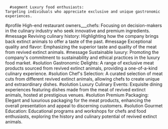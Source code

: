       #segment Luxury food enthusiasts:
	Targeting individuals who appreciate exclusive and unique gastronomic experiences.
#profile High-end restaurant owners___chefs:
	Focusing on decision-makers in the culinary industry who seek innovative and premium ingredients.
#message Reviving culinary history:
	Highlighting how the company brings back extinct animals to offer a taste of the past.
#message Exceptional quality and flavor:
	Emphasizing the superior taste and quality of the meat from revived extinct animals.
#message Sustainable luxury:
	Promoting the company's commitment to sustainability and ethical practices in the luxury food market.
#solution Gastronomic Delights:
	A range of exclusive meat products sourced from revived extinct animals, providing a one-of-a-kind culinary experience.
#solution Chef's Selection:
	A curated selection of meat cuts from different revived extinct animals, allowing chefs to create unique and extraordinary dishes.
#solution Luxury Culinary Events:
	Exquisite dining experiences featuring dishes made from the meat of revived extinct animals, hosted at prestigious venues.
#solution Premium Packaging:
	Elegant and luxurious packaging for the meat products, enhancing the overall presentation and appeal to discerning customers.
#solution Gourmet Education:
	Educational programs and workshops for chefs and food enthusiasts, exploring the history and culinary potential of revived extinct animals.

